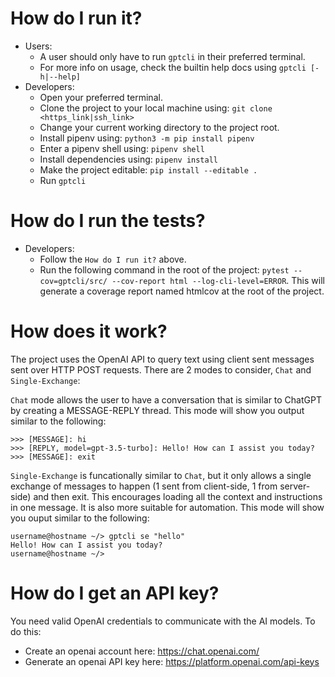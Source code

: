 # How do I run it?
- Users:
    - A user should only have to run `gptcli` in their preferred terminal.
    - For more info on usage, check the builtin help docs using `gptcli [-h|--help]`
- Developers:
    - Open your preferred terminal.
    - Clone the project to your local machine using: `git clone <https_link|ssh_link>`
    - Change your current working directory to the project root.
    - Install pipenv using: `python3 -m pip install pipenv`
    - Enter a pipenv shell using: `pipenv shell`
    - Install dependencies using: `pipenv install`
    - Make the project editable: `pip install --editable .`
    - Run `gptcli`

# How do I run the tests?
- Developers:
    - Follow the `How do I run it?` above.
    - Run the following command in the root of the project: `pytest --cov=gptcli/src/ --cov-report html --log-cli-level=ERROR`. This will generate a coverage report named htmlcov at the root of the project.

# How does it work?
The project uses the OpenAI API to query text using client sent messages sent over HTTP POST requests. There are 2 modes to consider, `Chat` and `Single-Exchange`:

`Chat` mode allows the user to have a conversation that is similar to ChatGPT by creating a MESSAGE-REPLY thread. This mode will show you output similar to the following:
```text
>>> [MESSAGE]: hi
>>> [REPLY, model=gpt-3.5-turbo]: Hello! How can I assist you today?
>>> [MESSAGE]: exit
```

`Single-Exchange` is funcationally similar to `Chat`, but it only allows a single exchange of messages to happen (1 sent from client-side, 1 from server-side) and then exit. This encourages loading all the context and instructions in one message. It is also more suitable for automation. This mode will show you ouput similar to the following:
```text
username@hostname ~/> gptcli se "hello"
Hello! How can I assist you today?
username@hostname ~/>
```

# How do I get an API key?
You need valid OpenAI credentials to communicate with the AI models. To do this:
- Create an openai account here: https://chat.openai.com/
- Generate an openai API key here: https://platform.openai.com/api-keys
